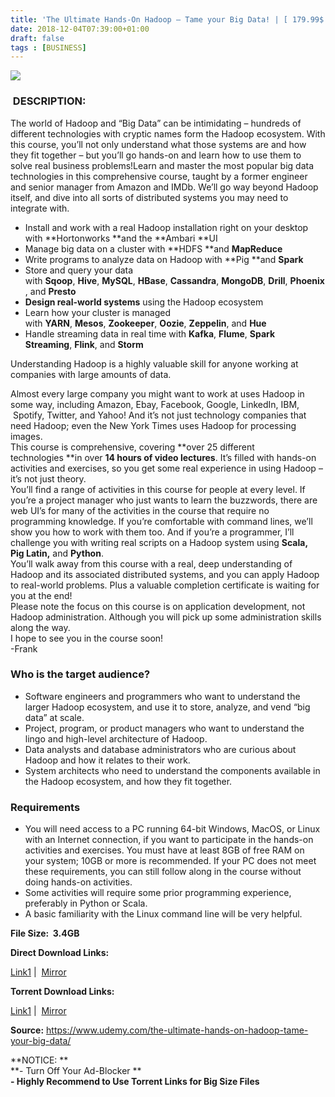 ```yaml
---
title: 'The Ultimate Hands-On Hadoop – Tame your Big Data! | [ 179.99$ Course For Free ]'
date: 2018-12-04T07:39:00+01:00
draft: false
tags : [BUSINESS]
---
```


[![](https://2.bp.blogspot.com/-9mONcZmOkCY/XAYfhqSU5aI/AAAAAAAAAaA/uP1k21_eO_MQhJ7FSYidiJvxol5uqibqgCLcBGAs/s640/The-Ultimate-Hands-On-Hadoop-Tame-your-Big-Data.jpg)](https://2.bp.blogspot.com/-9mONcZmOkCY/XAYfhqSU5aI/AAAAAAAAAaA/uP1k21_eO_MQhJ7FSYidiJvxol5uqibqgCLcBGAs/s1600/The-Ultimate-Hands-On-Hadoop-Tame-your-Big-Data.jpg)

###  DESCRIPTION:

The world of Hadoop and “Big Data” can be intimidating – hundreds of different technologies with cryptic names form the Hadoop ecosystem. With this course, you’ll not only understand what those systems are and how they fit together – but you’ll go hands-on and learn how to use them to solve real business problems!Learn and master the most popular big data technologies in this comprehensive course, taught by a former engineer and senior manager from Amazon and IMDb. We’ll go way beyond Hadoop itself, and dive into all sorts of distributed systems you may need to integrate with.  

*   Install and work with a real Hadoop installation right on your desktop with **Hortonworks **and the **Ambari **UI
*   Manage big data on a cluster with **HDFS **and **MapReduce**
*   Write programs to analyze data on Hadoop with **Pig **and **Spark**
*   Store and query your data with **Sqoop**, **Hive**, **MySQL**, **HBase**, **Cassandra**, **MongoDB**, **Drill**, **Phoenix**, and **Presto**
*   **Design real-world systems** using the Hadoop ecosystem
*   Learn how your cluster is managed with **YARN**, **Mesos**, **Zookeeper**, **Oozie**, **Zeppelin**, and **Hue**
*   Handle streaming data in real time with **Kafka**, **Flume**, **Spark Streaming**, **Flink**, and **Storm**

Understanding Hadoop is a highly valuable skill for anyone working at companies with large amounts of data.  

Almost every large company you might want to work at uses Hadoop in some way, including Amazon, Ebay, Facebook, Google, LinkedIn, IBM,  Spotify, Twitter, and Yahoo! And it’s not just technology companies that need Hadoop; even the New York Times uses Hadoop for processing images.  
This course is comprehensive, covering **over 25 different technologies **in over **14 hours of video lectures**. It’s filled with hands-on activities and exercises, so you get some real experience in using Hadoop – it’s not just theory.  
You’ll find a range of activities in this course for people at every level. If you’re a project manager who just wants to learn the buzzwords, there are web UI’s for many of the activities in the course that require no programming knowledge. If you’re comfortable with command lines, we’ll show you how to work with them too. And if you’re a programmer, I’ll challenge you with writing real scripts on a Hadoop system using **Scala, Pig Latin,** and **Python**.  
You’ll walk away from this course with a real, deep understanding of Hadoop and its associated distributed systems, and you can apply Hadoop to real-world problems. Plus a valuable completion certificate is waiting for you at the end!  
Please note the focus on this course is on application development, not Hadoop administration. Although you will pick up some administration skills along the way.  
I hope to see you in the course soon!  
\-Frank  

### Who is the target audience?

*   Software engineers and programmers who want to understand the larger Hadoop ecosystem, and use it to store, analyze, and vend “big data” at scale.
*   Project, program, or product managers who want to understand the lingo and high-level architecture of Hadoop.
*   Data analysts and database administrators who are curious about Hadoop and how it relates to their work.
*   System architects who need to understand the components available in the Hadoop ecosystem, and how they fit together.

### Requirements

*   You will need access to a PC running 64-bit Windows, MacOS, or Linux with an Internet connection, if you want to participate in the hands-on activities and exercises. You must have at least 8GB of free RAM on your system; 10GB or more is recommended. If your PC does not meet these requirements, you can still follow along in the course without doing hands-on activities.
*   Some activities will require some prior programming experience, preferably in Python or Scala.
*   A basic familiarity with the Linux command line will be very helpful.

  

**File Size:  3.4GB**

**Direct Download Links:**

 [Link1](http://turboagram.com/18521555/hands-on-hadoop-link1) |  [Mirror](http://turboagram.com/18521555/hands-on-hadoop-link2)

**Torrent Download Links:**

 [Link1](http://turboagram.com/18521555/hands-on-hadoop-torrent1) |  [Mirror](http://turboagram.com/18521555/hands-on-hadoop-torrent2)

  
  
**Source:** https://www.udemy.com/the-ultimate-hands-on-hadoop-tame-your-big-data/  
  
  
**NOTICE: **  
**\- Turn Off Your Ad-Blocker **  
**\- Highly Recommend to Use Torrent Links for Big Size Files**